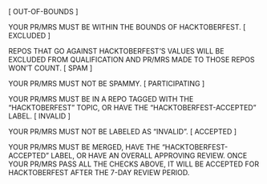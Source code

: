 [ OUT-OF-BOUNDS ]

YOUR PR/MRS MUST BE WITHIN THE BOUNDS OF HACKTOBERFEST.
[ EXCLUDED ]

REPOS THAT GO AGAINST HACKTOBERFEST’S VALUES WILL BE EXCLUDED FROM QUALIFICATION AND PR/MRS MADE TO THOSE REPOS WON’T COUNT.
[ SPAM ]

YOUR PR/MRS MUST NOT BE SPAMMY.
[ PARTICIPATING ]

YOUR PR/MRS MUST BE IN A REPO TAGGED WITH THE “HACKTOBERFEST” TOPIC, OR HAVE THE “HACKTOBERFEST-ACCEPTED” LABEL.
[ INVALID ]

YOUR PR/MRS MUST NOT BE LABELED AS “INVALID”.
[ ACCEPTED ]

YOUR PR/MRS MUST BE MERGED, HAVE THE “HACKTOBERFEST-ACCEPTED” LABEL, OR HAVE AN OVERALL APPROVING REVIEW.
ONCE YOUR PR/MRS PASS ALL THE CHECKS ABOVE, IT WILL BE ACCEPTED FOR HACKTOBERFEST AFTER THE 7-DAY REVIEW PERIOD.

